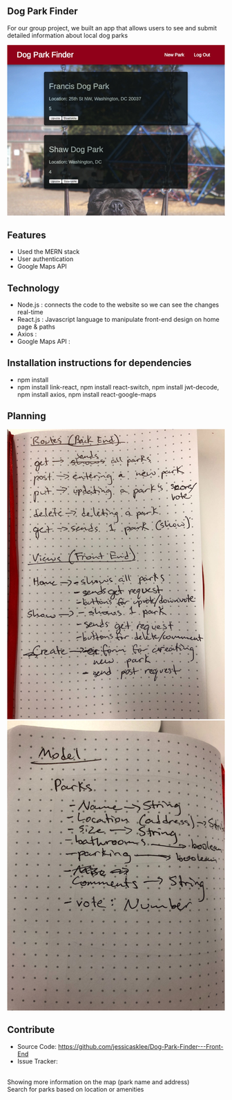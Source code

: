 ## Dog Park Finder

For our group project, we built an app that allows users to see and submit detailed information about local dog parks

![Dog Park Finder](/site-screenshot.jpg)

## Features

- Used the MERN stack
- User authentication
- Google Maps API


## Technology
- Node.js : connects the code to the website so we can see the changes real-time
- React.js : Javascript language to manipulate front-end design on home page & paths
- Axios : 
- Google Maps API :

## Installation instructions for dependencies
- npm install
- npm install link-react, npm install react-switch, npm install jwt-decode, npm install axios, npm install react-google-maps

## Planning
![Routes and Views](/routes_views.jpg)
![Model](/model.jpg)

## Contribute

- Source Code: https://github.com/jessicasklee/Dog-Park-Finder---Front-End
- Issue Tracker:
<br>
    Showing more information on the map (park name and address)
<br>
    Search for parks based on location or amenities

